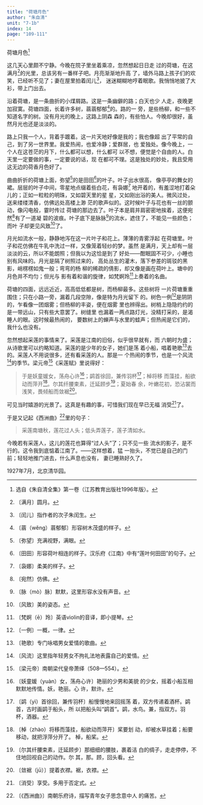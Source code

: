 ```yaml
---
title: "荷塘月色"
author: "朱自清"
unit: "7-1b"
index: 14
page: "109-111"
---
```


荷塘月色[^4-a]

这几天心里颇不宁静。今晚在院子里坐着乘凉，忽然想起日日走
过的荷塘，在这满月[^4-b]的光里，总该另有一番样子吧。月亮渐渐地升高
了，墙外马路上孩子们的欢笑，已经听不见了；妻在屋里拍着闰儿[^4-c]，
迷迷糊糊地哼着眠歌。我悄悄地披了大衫，带上门出去。

沿着荷塘，是一条曲折的小煤屑路。这是一条幽僻的路；白天也少
人走，夜晚更加寂寞。荷塘四面，长着许多树，蓊蓊郁郁[^4-d]的。路的一
旁，是些杨柳，和一些不知道名字的树。没有月光的晚上，这路上阴森
森的，有些怕人。今晚却很好，虽然月光也还是淡淡的。

路上只我一个人，背着手踱着。这一片天地好像是我的；我也像超
出了平常的自己，到了另一世界里。我爱热闹，也爱冷静；爱群居，也
爱独处。像今晚上，一个人在这苍茫的月下，什么都可以想，什么都可
以不想，便觉是个自由的人。白天里一定要做的事，一定要说的话，现
在都可不理。这是独处的妙处，我且受用这无边的荷香月色好了。

曲曲折折的荷塘上面，弥望[^4-e]的是田田[^4-f]的叶子。叶子出水很高，
像亭亭的舞女的裙。层层的叶子中间，零星地点缀着些白花，有袅娜[^4-g]
地开着的，有羞涩地打着朵儿的；正如一粒粒的明珠，又如碧天里的星
星，又如刚出浴的美人。微风过处，送来缕缕清香，仿佛远处高楼上渺
茫的歌声似的。这时候叶子与花也有一丝的颤动，像闪电般，霎时传过
荷塘的那边去了。叶子本是肩并肩密密地挨着，这便宛然[^4-h]有了一道凝
碧的波痕。叶子底下是脉脉[^4-i]的流水，遮住了，不能见一些颜色；而叶
子却更见风致[^4-j]了。

月光如流水一般，静静地泻在这一片叶子和花上。薄薄的青雾浮起
在荷塘里。叶子和花仿佛在牛乳中洗过一样，又像笼着轻纱的梦。虽然
是满月，天上却有一层淡淡的云，所以不能朗照；但我以为这恰是到了
好处——酣眠固不可少，小睡也别有风味的。月光是隔了树照过来的，
高处丛生的灌木，落下参差的斑驳的黑影，峭楞楞如鬼一般；弯弯的杨
柳的稀疏的倩影，却又像是画在荷叶上。塘中的月色并不均匀；但光与
影有着和谐的旋律，如梵婀玲[^5-a]上奏着的名曲。

[^4-a]:  选自《朱自清全集》第一卷（江苏教育出版社1996年版）。
[^4-b]:  〔满月〕圆月。
[^4-c]:  〔闰儿〕指作者的次子朱闰生。
[^4-d]:  〔蓊（wěng）蓊郁郁〕形容树木茂盛的样子。
[^4-e]:  〔弥望〕充满视野，满眼。
[^4-f]:  〔田田〕形容荷叶相连的样子。汉乐府《江南》中有“莲叶何田田”的句子。
[^4-g]:  〔袅娜〕柔美的样子。
[^4-h]:  〔宛然〕仿佛。
[^4-i]:  〔脉（mò）脉〕默默，这里形容水没有声音。
[^4-j]:  〔风致〕美的姿态。

荷塘的四面，远远近近，高高低低都是树，而杨柳最多。这些树将
一片荷塘重重围住；只在小路一旁，漏着几段空隙，像是特为月光留下
的。树色一例[^5-b]是阴阴的，乍看像一团烟雾；但杨柳的丰姿，便在烟雾
里也辨得出。树梢上隐隐约约的是一带远山，只有些大意罢了。树缝里
也漏着一两点路灯光，没精打采的，是渴睡人的眼。这时候最热闹的，
要数树上的蝉声与水里的蛙声；但热闹是它们的，我什么也没有。

忽然想起采莲的事情来了。采莲是江南的旧俗，似乎很早就有，而
六朝时为盛；从诗歌里可以约略知道。采莲的是少年的女子，她们是荡
着小船，唱着艳歌[^5-c]去的。采莲人不用说很多，还有看采莲的人。那是一
个热闹的季节，也是一个风流[^5-d]的季节。梁元帝[^5-e]《采莲赋》里说得好：

> 于是妖童媛女，荡舟心许[^5-f]；鹢首徐回，兼传羽杯[^5-g]；棹将移
> 而藻挂，船欲动而萍开[^5-h]。尔其纤腰束素，迁延顾步[^5-i]；夏始春
> 余，叶嫩花初，恐沾裳而浅笑，畏倾船而敛裾[^5-j]。

可见当时嬉游的光景了。这真是有趣的事，可惜我们现在早已无福
消受[^5-k]了。

于是又记起《西洲曲》[^5-l]里的句子：

> 采莲南塘秋，莲花过人头；低头弄莲子，莲子清如水。

[^5-a]:  〔梵婀（ē）玲〕英语violin的音译，即小提琴。
[^5-b]:  〔一例〕一概，一律。
[^5-c]:  〔艳歌〕专门咏唱男女爱情的歌曲。
[^5-d]:  〔风流〕这里指年轻男女不拘礼法地表露自己的爱情。
[^5-e]:  〔梁元帝〕南朝梁代皇帝萧绎（508—554）。
[^5-f]:  〔妖童媛（yuàn）女，荡舟心许〕艳丽的少男和美貌
    的少女，摇着小船互相默默地传情。妖，艳丽。心
    许，默许。
[^5-g]:  〔鹢（yì）首徐回，兼传羽杯〕船慢慢地来回摇荡
    着，双方传递着酒杯。鹢首，古时画鹢于船头，所
    以把船头叫“鹢首”。鹢，水鸟。兼，指双方。羽
    杯，酒器。
[^5-h]:  〔棹（zhào）将移而藻挂，船欲动而萍开〕桨要划
    动，却被水草挂着；船要移动，就把浮萍分开了。
    棹，船桨。
[^5-i]:  〔尔其纤腰束素，迁延顾步〕那细细的腰肢，裹着洁
    白的绸子，走走停停，不住地回视自己的动作。尔
    其，那。顾，回头看。
[^5-j]:  〔敛裾（jū）〕提着衣襟。裾，衣襟。
[^5-k]:  〔消受〕享受。多用于否定式。
[^5-l]:  〔《西洲曲》〕南朝乐府诗，描写青年女子思念意中人
    的痛苦。

今晚若有采莲人，这儿的莲花也算得“过人头”了；只不见一些
流水的影子，是不行的。这令我到底惦着江南了。——这样想着，猛
一抬头，不觉已是自己的门前；轻轻地推门进去，什么声息也没有，
妻已睡熟好久了。

<div class="article-signature">1927年7月，北京清华园。</div>
